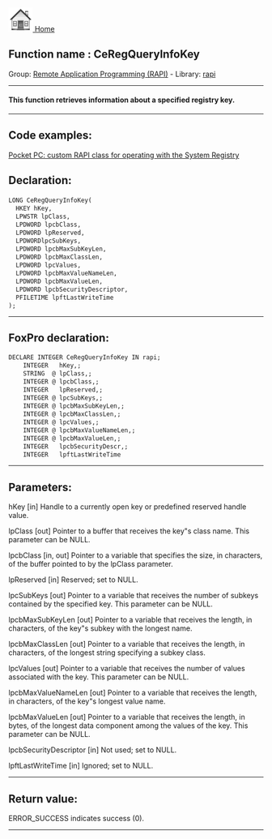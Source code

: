 [<img src="../../images/home.png"> Home ](https://github.com/VFPX/Win32API)  

## Function name : CeRegQueryInfoKey
Group: [Remote Application Programming (RAPI)](../../functions_group.md#Remote_Application_Programming_(RAPI))  -  Library: [rapi](../../../libraries.md#rapi)  
***  


#### This function retrieves information about a specified registry key.
***  


## Code examples:
[Pocket PC: custom RAPI class for operating with the System Registry](../../samples/sample_441.md)  

## Declaration:
```foxpro  
LONG CeRegQueryInfoKey(
  HKEY hKey,
  LPWSTR lpClass,
  LPDWORD lpcbClass,
  LPDWORD lpReserved,
  LPDWORDlpcSubKeys,
  LPDWORD lpcbMaxSubKeyLen,
  LPDWORD lpcbMaxClassLen,
  LPDWORD lpcValues,
  LPDWORD lpcbMaxValueNameLen,
  LPDWORD lpcbMaxValueLen,
  LPDWORD lpcbSecurityDescriptor,
  PFILETIME lpftLastWriteTime
);  
```  
***  


## FoxPro declaration:
```foxpro  
DECLARE INTEGER CeRegQueryInfoKey IN rapi;
	INTEGER   hKey,;
	STRING  @ lpClass,;
	INTEGER @ lpcbClass,;
	INTEGER   lpReserved,;
	INTEGER @ lpcSubKeys,;
	INTEGER @ lpcbMaxSubKeyLen,;
	INTEGER @ lpcbMaxClassLen,;
	INTEGER @ lpcValues,;
	INTEGER @ lpcbMaxValueNameLen,;
	INTEGER @ lpcbMaxValueLen,;
	INTEGER   lpcbSecurityDescr,;
	INTEGER   lpftLastWriteTime  
```  
***  


## Parameters:
hKey 
[in] Handle to a currently open key or predefined reserved handle value.

lpClass 
[out] Pointer to a buffer that receives the key"s class name. This parameter can be NULL. 

lpcbClass 
[in, out] Pointer to a variable that specifies the size, in characters, of the buffer pointed to by the lpClass parameter.

lpReserved 
[in] Reserved; set to NULL. 

lpcSubKeys 
[out] Pointer to a variable that receives the number of subkeys contained by the specified key. This parameter can be NULL. 

lpcbMaxSubKeyLen 
[out] Pointer to a variable that receives the length, in characters, of the key"s subkey with the longest name.

lpcbMaxClassLen 
[out] Pointer to a variable that receives the length, in characters, of the longest string specifying a subkey class.

lpcValues 
[out] Pointer to a variable that receives the number of values associated with the key. This parameter can be NULL. 

lpcbMaxValueNameLen 
[out] Pointer to a variable that receives the length, in characters, of the key"s longest value name. 

lpcbMaxValueLen 
[out] Pointer to a variable that receives the length, in bytes, of the longest data component among the values of the key. This parameter can be NULL. 

lpcbSecurityDescriptor 
[in] Not used; set to NULL. 

lpftLastWriteTime 
[in] Ignored; set to NULL.   
***  


## Return value:
ERROR_SUCCESS indicates success (0).  
***  

